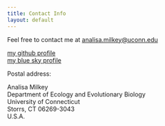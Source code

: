 ```yaml
---
title: Contact Info
layout: default
---
```


Feel free to contact me at <analisa.milkey@uconn.edu>

[my github profile](https://github.com/amilkey1)\
[my blue sky profile](https://bsky.app/profile/analisamilkey.bsky.social)

Postal address:

Analisa Milkey\
Department of Ecology and Evolutionary Biology\
University of Connecticut\
Storrs, CT 06269-3043\
U.S.A.
